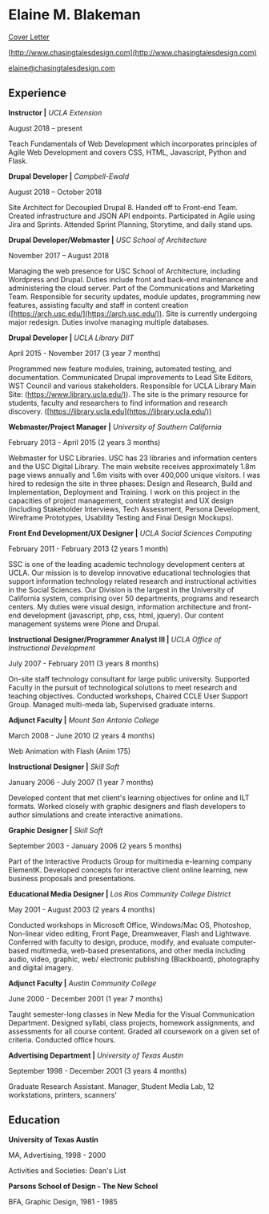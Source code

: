# Elaine M. Blakeman

[Cover Letter](http://htmlpreview.github.com/?https://github.com/emb03/resume/blob/master/cover_letter.html)

[http://www.chasingtalesdesign.com](http://www.chasingtalesdesign.com)

[elaine@chasingtalesdesign.com](mailto:elaine@chasingtalesdesign.com)

## Experience

**Instructor |** _UCLA Extension_

August 2018 – present

Teach Fundamentals of Web Development which incorporates principles of Agile Web Development and covers CSS, HTML, Javascript, Python and Flask.


**Drupal Developer |** _Campbell-Ewald_

August 2018 – October 2018

Site Architect for Decoupled Drupal 8. Handed off to Front-end Team. Created infrastructure and JSON API endpoints. Participated in Agile using Jira and Sprints. Attended Sprint Planning, Storytime, and daily stand ups.


**Drupal Developer/Webmaster |** _USC School of Architecture_

November 2017 – August 2018

Managing the web presence for USC School of Architecture, including Wordpress and Drupal. Duties include front and back-end maintenance and administering the cloud server. Part of the Communications and Marketing Team. Responsible for security updates, module updates, programming new features, assisting faculty and staff in content creation ([https://arch.usc.edu/](https://arch.usc.edu/)). Site is currently undergoing major redesign. Duties involve managing multiple databases.


**Drupal Developer |** _UCLA Library DIIT_

April 2015 - November 2017 (3 year 7 months)

Programmed new feature modules, training, automated testing, and documentation. Communicated Drupal improvements to Lead Site Editors, WST Council and various stakeholders. Responsible for UCLA Library Main Site: ([https://www.library.ucla.edu/)](https://www.library.ucla.edu/)). The site is the primary resource for students, faculty and researchers to find information and research discovery. ([https://library.ucla.edu](https://library.ucla.edu/))


**Webmaster/Project Manager |** _University of Southern California_

February 2013  -  April 2015  (2 years 3 months)

Webmaster for USC Libraries. USC has 23 libraries and information centers and the USC Digital Library. The main website receives approximately 1.8m page views annually and 1.6m visits with over 400,000 unique visitors. I was hired to redesign the site in three phases: Design and Research, Build and Implementation, Deployment and Training. I work on this project in the capacities of project management, content strategist and UX design (including Stakeholder Interviews, Tech Assessment, Persona Development, Wireframe Prototypes, Usability Testing and Final Design Mockups).


**Front End Development/UX Designer |** _UCLA Social Sciences Computing_

February 2011 -  February 2013 (2 years 1 month)

SSC is one of the leading academic technology development centers at UCLA. Our mission is to develop innovative educational technologies that support information technology related research and instructional activities in the Social Sciences. Our Division is the largest in the University of California system, comprising over 50 departments, programs and research centers. My duties were visual design, information architecture and front-end development (javascript, php, css, html, jquery). Our content management systems were Plone and Drupal.


**Instructional Designer/Programmer Analyst III |** _UCLA Office of Instructional Development_

July 2007 -  February 2011 (3 years 8 months)

On-site staff technology consultant for large public university. Supported Faculty in the pursuit of technological solutions to meet research and teaching objectives. Conducted workshops, Chaired CCLE User Support Group. Managed multi-meda lab, Supervised graduate interns.


**Adjunct Faculty |** _Mount San Antonio College_

March 2008 -  June 2010 (2 years 4 months)

Web Animation with Flash (Anim 175)

**Instructional Designer |** _Skill Soft_

January 2006 -  July 2007 (1 year 7 months)

Developed content that met client&#39;s learning objectives for online and ILT formats. Worked closely with graphic designers and flash developers to author simulations and create interactive animations.


**Graphic Designer |** _Skill Soft_

September 2003 -  January 2006 (2 years 5 months)

Part of the Interactive Products Group for multimedia e-learning company ElementK. Developed concepts for interactive client online learning, new business proposals and presentations.


**Educational Media Designer |**  _Los Rios Community College District_

May 2001 -  August 2003 (2 years 4 months)

Conducted workshops in Microsoft Office, Windows/Mac OS, Photoshop, Non-linear video editing, Front Page, Dreamweaver, Flash and Lightwave. Conferred with faculty to design, produce, modify, and evaluate computer-based multimedia, web-based presentations, and other media including audio, video, graphic, web/ electronic publishing (Blackboard), photography and digital imagery.


**Adjunct Faculty |**  _Austin Community College_

June 2000 -  December 2001 (1 year 7 months)

Taught semester-long classes in New Media for the Visual Communication Department. Designed syllabi, class projects, homework assignments, and assessments for all course content. Graded all coursework on a given set of criteria. Conducted office hours.


**Advertising Department |**  _University of Texas Austin_

September 1998 -  December 2001 (3 years 4 months)

Graduate Research Assistant. Manager, Student Media Lab, 12 workstations, printers, scanners&#39;

## Education

**University of Texas Austin**

MA, Advertising, 1998 - 2000

Activities and Societies:  Dean&#39;s List



**Parsons School of Design - The New School**

BFA, Graphic Design, 1981 - 1985
